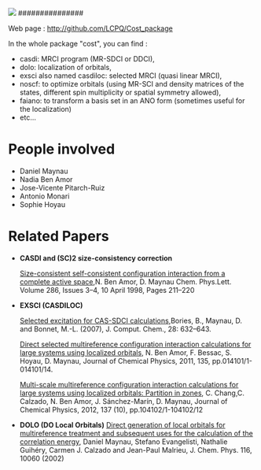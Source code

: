 ![](http://i.imgur.com/K4OqD7N.png)
###############

Web page : http://github.com/LCPQ/Cost_package

In the whole package "cost", you can find : 
- casdi: MRCI program (MR-SDCI or DDCI), 
- dolo: localization of orbitals,
- exsci also named casdiloc: selected MRCI (quasi linear MRCI),
- noscf: to optimize orbitals (using MR-SCI and density matrices of the states, different spin multiplicity or spatial symmetry allowed),
- faiano: to transform a basis set in an ANO form (sometimes useful for the localization)
- etc...

  
People involved
===============

* Daniel Maynau
* Nadia Ben Amor
* Jose-Vicente Pitarch-Ruiz
* Antonio Monari
* Sophie Hoyau

Related Papers
==============

- **CASDI and (SC)2 size-consistency correction**

  [Size-consistent self-consistent configuration interaction from a complete active space](http://dx.doi.org/doi:10.1016/S0009-2614(98)00104-3),N. Ben Amor, D. Maynau Chem. Phys.Lett. Volume 286, Issues 3–4, 10 April 1998, Pages 211–220


- **EXSCI (CASDILOC)** 

  [Selected excitation for CAS-SDCI calculations](http://dx.doi.org/doi:10.1002/jcc.20588),Bories, B., Maynau, D. and Bonnet, M.-L. (2007), J. Comput. Chem., 28: 632–643.


  [Direct selected multireference configuration interaction calculations for large systems using localized orbitals](http://dx.doi.org/10.1063/1.3600351), N. Ben Amor, F. Bessac, S. Hoyau, D. Maynau, Journal of Chemical Physics, 2011, 135, pp.014101/1-014101/14.

  [Multi-scale multireference configuration interaction calculations for large systems using localized orbitals: Partition in zones](http://dx.doi.org/10.1063/1.4747535), C. Chang,C. Calzado, N. Ben Amor, J. Sánchez-Marín, D. Maynau, Journal of Chemical Physics, 2012, 137 (10), pp.104102/1-104102/12

- **DOLO (DO Local Orbitals)**
  [Direct generation of local orbitals for multireference treatment and subsequent uses for the calculation of the correlation energy](http://dx.doi.org/10.1063/1.1476312), Daniel Maynau, Stefano Evangelisti, Nathalie Guihéry, Carmen J. Calzado and Jean-Paul Malrieu, J. Chem. Phys. 116, 10060 (2002)


